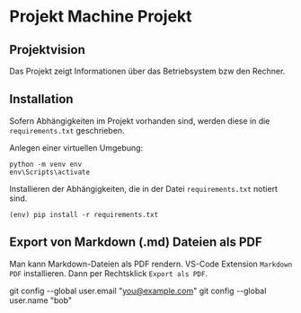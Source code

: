 # Projekt Machine Projekt

## Projektvision 
Das Projekt zeigt Informationen über das Betriebsystem 
bzw den Rechner.

## Installation
Sofern Abhängigkeiten im Projekt vorhanden sind, werden 
diese in die `requirements.txt` geschrieben.

Anlegen einer virtuellen Umgebung:

    python -m venv env
    env\Scripts\activate

Installieren der Abhängigkeiten, die in der Datei
`requirements.txt` notiert sind.

    (env) pip install -r requirements.txt


## Export von Markdown (.md) Dateien als PDF
Man kann Markdown-Dateien als PDF rendern.
VS-Code Extension `Markdown PDF` installieren. Dann per Rechtsklick `Export als PDF`.



git config --global user.email "you@example.com"
git config --global user.name "bob"